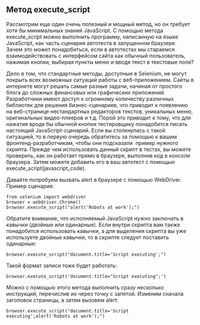 <h2>Метод execute_script</h2>

<p>Рассмотрим еще один очень полезный и мощный метод, но он требует хотя бы минимальных знаний JavaScript. С помощью метода execute_script&nbsp;можно выполнить программу, написанную на языке JavaScript,&nbsp;как часть сценария автотеста в запущенном браузере. Зачем это может понадобиться, если в автотестах мы стараемся взаимодействовать с интерфейсом&nbsp;сайта как обычный пользователь, нажимая кнопки, выбирая пункты меню и вводя текст в текстовые поля?</p>

<p>Дело в том, что&nbsp;стандартные методы, доступные в Selenium, не могут покрыть всех возможных ситуаций работы с веб-приложением. Сайты в интернете могут решать самые разные задачи, начиная от простого блога до сложных финансовых или графических приложений. Разработчики имеют доступ к огромному количеству различных библиотек для решения бизнес-сценариев, что приводит к появлению на веб-странице нестандартных редакторов текстов, уникальных меню, оригинальных видео-плееров и т.д. Порой это&nbsp;приводит к тому, что&nbsp;для нажатия вроде бы обычной кнопки тестировщику&nbsp;понадобится писать настоящий JavaScript-сценарий. Если вы столкнулись с такой ситуацией, то в первую очередь обратитесь за помощью к вашим фронтенд-разработчикам, чтобы они&nbsp;подсказали&nbsp; пример нужного скрипта. Прежде чем использовать данный скрипт в тестах, вы можете проверить, как он работает прямо в браузере, выполнив код&nbsp;в консоли браузера. Затем можете&nbsp;добавить его в ваш автотест с помощью execute_script(javascript_code).</p>

<p>Давайте попробуем вызвать alert в браузере с помощью WebDriver. Пример сценария:</p>

<pre><code class="language-python hljs"><span class="hljs-keyword">from</span> selenium <span class="hljs-keyword">import</span> webdriver
browser = webdriver.Chrome()
browser.execute_script(<span class="hljs-string">"alert('Robots at work');"</span>)
</code></pre>

<p>Обратите внимание, что исполняемый JavaScript нужно заключать в кавычки (двойные или одинарные). Если внутри скрипта вам также понадобится использовать кавычки,&nbsp;а для выделения скрипта&nbsp;вы уже используете двойные кавычки, то в скрипте следует поставить одинарные:</p>

<pre><code class="language-python hljs">browser.execute_script(<span class="hljs-string">"document.title='Script executing';"</span>)</code></pre>

<p>Такой формат записи тоже будет работать:</p>

<pre><code class="language-python hljs">browser.execute_script(<span class="hljs-string">'document.title="Script executing";'</span>)</code></pre>

<p>Можно с помощью этого метода выполнить сразу несколько инструкций, перечислив их через точку с запятой. Изменим сначала заголовок страницы, а затем вызовем alert:</p>

<pre><code class="language-python hljs">browser.execute_script(<span class="hljs-string">"document.title='Script executing';alert('Robots at work');"</span>)</code></pre>